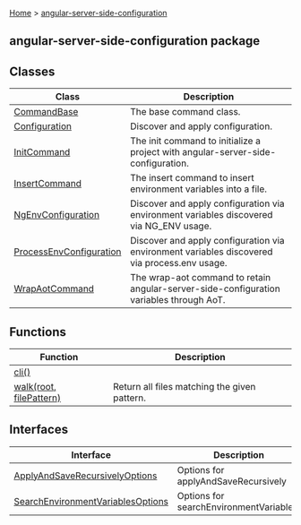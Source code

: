[Home](./index) &gt; [angular-server-side-configuration](./angular-server-side-configuration.md)

## angular-server-side-configuration package

## Classes

|  Class | Description |
|  --- | --- |
|  [CommandBase](./angular-server-side-configuration.commandbase.md) | The base command class. |
|  [Configuration](./angular-server-side-configuration.configuration.md) | Discover and apply configuration. |
|  [InitCommand](./angular-server-side-configuration.initcommand.md) | The init command to initialize a project with angular-server-side-configuration. |
|  [InsertCommand](./angular-server-side-configuration.insertcommand.md) | The insert command to insert environment variables into a file. |
|  [NgEnvConfiguration](./angular-server-side-configuration.ngenvconfiguration.md) | Discover and apply configuration via environment variables discovered via NG\_ENV usage. |
|  [ProcessEnvConfiguration](./angular-server-side-configuration.processenvconfiguration.md) | Discover and apply configuration via environment variables discovered via process.env usage. |
|  [WrapAotCommand](./angular-server-side-configuration.wrapaotcommand.md) | The wrap-aot command to retain angular-server-side-configuration variables through AoT. |

## Functions

|  Function | Description |
|  --- | --- |
|  [cli()](./angular-server-side-configuration.cli.md) |  |
|  [walk(root, filePattern)](./angular-server-side-configuration.walk.md) | Return all files matching the given pattern. |

## Interfaces

|  Interface | Description |
|  --- | --- |
|  [ApplyAndSaveRecursivelyOptions](./angular-server-side-configuration.applyandsaverecursivelyoptions.md) | Options for applyAndSaveRecursively |
|  [SearchEnvironmentVariablesOptions](./angular-server-side-configuration.searchenvironmentvariablesoptions.md) | Options for searchEnvironmentVariables. |

